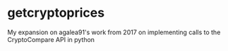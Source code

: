 # getcryptoprices
My expansion on agalea91's work from 2017 on implementing calls to the CryptoCompare API in python
